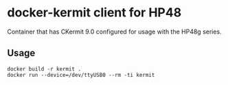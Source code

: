 # docker-kermit client for HP48

Container that has CKermit 9.0 configured for usage with the HP48g series.

## Usage

```
docker build -r kermit .
docker run --device=/dev/ttyUSB0 --rm -ti kermit

```

